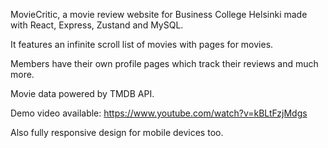 MovieCritic, a movie review website for Business College Helsinki made with React, Express, Zustand and MySQL.

It features an infinite scroll list of movies with pages for movies.

Members have their own profile pages which track their reviews
and much more.

Movie data powered by TMDB API.

Demo video available: https://www.youtube.com/watch?v=kBLtFzjMdgs

Also fully responsive design for mobile devices too.
